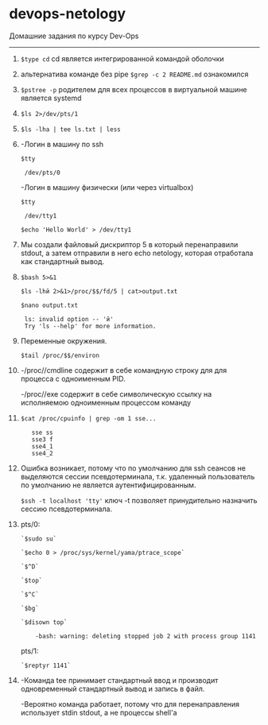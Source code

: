 # devops-netology
Домашние задания по курсу Dev-Ops

------

1. `$type cd`  cd является интегрированной командой оболочки 


2. альтернатива команде без pipe `$grep -c 2 README.md` ознакомился


3. `$pstree -p` родителем для всех процессов в виртуальной машине является systemd


4. `$ls 2>/dev/pts/1`


5. `$ls -lha | tee ls.txt | less`


6. -Логин в машину по ssh

	`$tty`
		
		/dev/pts/0

   -Логин в машину физически (или через virtualbox)

	`$tty`

		/dev/tty1

   `$echo 'Hello World' > /dev/tty1`


7. Мы создали файловый дискриптор 5 в который перенаправили stdout, а затем отправили в него echo netology, которая отработала как стандартный вывод.


8. `$bash 5>&1`
	
   `$ls -lhй 2>&1>/proc/$$/fd/5 | cat>output.txt`

   `$nano output.txt`

		ls: invalid option -- 'й'
		Try 'ls --help' for more information.


9. Переменные окружения. 

   `$tail /proc/$$/environ`


10. -/proc/<PID>/cmdline содержит в себе командную строку для для процесса с одноименным PID.

    -/proc/<PID>/exe содержит в себе символическую ссылку на исполняемою одноименным процессом команду 


11. `$cat /proc/cpuinfo | grep -om 1 sse...`

           sse ss
           sse3 f
           sse4_1
           sse4_2


12. Ошибка возникает, потому что по умолчанию для ssh сеансов не выделяются сессии псевдотерминала, т.к. удаленный пользователь по умолчанию не является аутентифицированным.
    
    `$ssh -t localhost 'tty'` ключ -t позволяет принудительно назначить сессию псевдотерминала.


13.	pts/0:

		`$sudo su`

		`$echo 0 > /proc/sys/kernel/yama/ptrace_scope`

		`$^D`

		`$top`

		`$^C`

		`$bg`

		`$disown top`
	
			-bash: warning: deleting stopped job 2 with process group 1141
		
	pts/1:

		`$reptyr 1141`


14. -Команда tee принимает стандартный ввод и производит одновременный стандартный вывод и запись в файл.

    -Вероятно команда работает, потому что для перенаправления использует stdin stdout, а не процессы shell'a	 